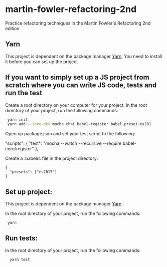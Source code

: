 # martin-fowler-refactoring-2nd
Practice refactoring techniques in the Martin Fowler's Refactoring 2nd edition

## Yarn

This project is dependent on the package manager [Yarn](https://yarnpkg.com/en/docs/install).
You need to install it before you can set up the project

## If you want to simply set up a JS project from scratch where you can write JS code, tests and run the test

Create a root directory on your computer for your project. In the root directory of your project, 
run the following commands:

``` sh
 yarn init
 yarn add --save-dev mocha chai babel-register babel-preset-es201
```

Open up package.json and set your test script to the following: 

  "scripts": {
    "test": "mocha --watch --recursive --require babel-core/register"
  },


Create a .babelrc file in the project directory:

```
{
  "presets": ["es2015"]
}
```


## Set up project: 

This project is dependent on the package manager [Yarn](https://yarnpkg.com/en/docs/install).

In the root directory of your project, run the following commands:

``` sh
 yarn
```

## Run tests:

In the root directory of your project, run the following commands:

``` sh
  yarn test
```

